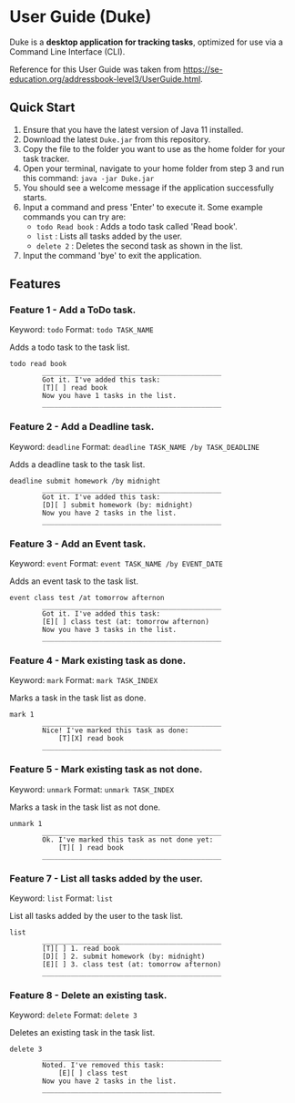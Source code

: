 # User Guide (Duke)

Duke is a **desktop application for tracking tasks**, optimized for use via a Command Line Interface (CLI).

Reference for this User Guide was taken from https://se-education.org/addressbook-level3/UserGuide.html.

## Quick Start

1. Ensure that you have the latest version of Java 11 installed.
2. Download the latest `Duke.jar` from this repository.
3. Copy the file to the folder you want to use as the home folder for your task tracker.
4. Open your terminal, navigate to your home folder from step 3 and run this command: `java -jar Duke.jar`
5. You should see a welcome message if the application successfully starts.
6. Input a command and press 'Enter' to execute it. Some example commands you can try are:
   - `todo Read book` : Adds a todo task called 'Read book'.
   - `list` : Lists all tasks added by the user.
   - `delete 2` : Deletes the second task as shown in the list.
7. Input the command 'bye' to exit the application.

## Features 

### Feature 1 - Add a ToDo task.

Keyword: `todo` 
Format: `todo TASK_NAME` 

Adds a todo task to the task list.
```
todo read book
        ____________________________________________
        Got it. I've added this task:
        [T][ ] read book
        Now you have 1 tasks in the list.
        ____________________________________________
```

### Feature 2 - Add a Deadline task.

Keyword: `deadline` 
Format: `deadline TASK_NAME /by TASK_DEADLINE` 

Adds a deadline task to the task list.
```
deadline submit homework /by midnight
        ____________________________________________
        Got it. I've added this task:
        [D][ ] submit homework (by: midnight)
        Now you have 2 tasks in the list.
        ____________________________________________
```

### Feature 3 - Add an Event task.

Keyword: `event` 
Format: `event TASK_NAME /by EVENT_DATE` 

Adds an event task to the task list.
```
event class test /at tomorrow afternon
        ____________________________________________
        Got it. I've added this task:
        [E][ ] class test (at: tomorrow afternon)
        Now you have 3 tasks in the list.
        ____________________________________________
```

### Feature 4 - Mark existing task as done.

Keyword: `mark` 
Format: `mark TASK_INDEX` 

Marks a task in the task list as done.
```
mark 1
        ____________________________________________
        Nice! I've marked this task as done:
            [T][X] read book
        ____________________________________________
```

### Feature 5 - Mark existing task as not done.

Keyword: `unmark` 
Format: `unmark TASK_INDEX` 

Marks a task in the task list as not done.
```
unmark 1
        ____________________________________________
        Ok. I've marked this task as not done yet:
            [T][ ] read book
        ____________________________________________
```

### Feature 7 - List all tasks added by the user.

Keyword: `list` 
Format: `list` 

List all tasks added by the user to the task list.
```
list
        ____________________________________________
        [T][ ] 1. read book
        [D][ ] 2. submit homework (by: midnight)
        [E][ ] 3. class test (at: tomorrow afternon)
        ____________________________________________
```

### Feature 8 - Delete an existing task.

Keyword: `delete`
Format: `delete 3` 

Deletes an existing task in the task list.
```
delete 3
        ____________________________________________
        Noted. I've removed this task:
            [E][ ] class test
        Now you have 2 tasks in the list.
        ____________________________________________

```